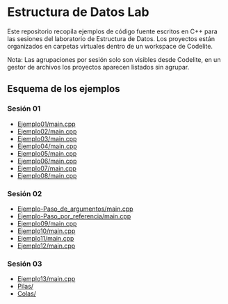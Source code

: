 # Estructura de Datos Lab

Este repositorio recopila ejemplos de código fuente escritos en C++ para las sesiones del laboratorio de Estructura de Datos. Los proyectos están organizados en carpetas virtuales dentro de un workspace de Codelite. 

Nota: Las agrupaciones por sesión solo son visibles desde Codelite, en un gestor de archivos los proyectos aparecen listados sin agrupar.

## Esquema de los ejemplos

### Sesión 01
- [Ejemplo01/main.cpp](MiWorkspace/Ejemplo01/main.cpp)
- [Ejemplo02/main.cpp](MiWorkspace/Ejemplo02/main.cpp)
- [Ejemplo03/main.cpp](MiWorkspace/Ejemplo03/main.cpp)
- [Ejemplo04/main.cpp](MiWorkspace/Ejemplo04/main.cpp)
- [Ejemplo05/main.cpp](MiWorkspace/Ejemplo05/main.cpp)
- [Ejemplo06/main.cpp](MiWorkspace/Ejemplo06/main.cpp)
- [Ejemplo07/main.cpp](MiWorkspace/Ejemplo07/main.cpp)
- [Ejemplo08/main.cpp](MiWorkspace/Ejemplo08/main.cpp)

### Sesión 02
- [Ejemplo-Paso_de_argumentos/main.cpp](MiWorkspace/Ejemplo-Paso_de_argumentos/main.cpp)
- [Ejemplo-Paso_por_referencia/main.cpp](MiWorkspace/Ejemplo-Paso_por_referencia/main.cpp)
- [Ejemplo09/main.cpp](MiWorkspace/Ejemplo09/main.cpp)
- [Ejemplo10/main.cpp](MiWorkspace/Ejemplo10/main.cpp)
- [Ejemplo11/main.cpp](MiWorkspace/Ejemplo11/main.cpp)
- [Ejemplo12/main.cpp](MiWorkspace/Ejemplo12/main.cpp)

### Sesión 03
- [Ejemplo13/main.cpp](MiWorkspace/Ejemplo13/)
- [Pilas/](MiWorkspace/Pilas/)
- [Colas/](MiWorkspace/Colas/)
